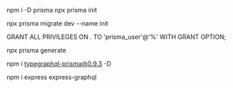 

npm i -D prisma
npx prisma init


npx prisma migrate dev --name init

GRANT ALL PRIVILEGES ON *.* TO 'prisma_user'@'%' WITH GRANT OPTION;

npx prisma generate

npm i typegraphql-prisma@0.9.3 -D

npm i express express-graphql